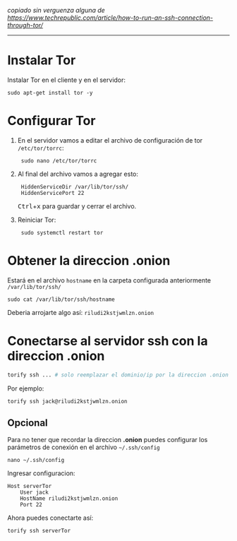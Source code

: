 *copiado sin verguenza alguna de https://www.techrepublic.com/article/how-to-run-an-ssh-connection-through-tor/*

---

# Instalar Tor

Instalar Tor en el cliente y en el servidor:

    sudo apt-get install tor -y

# Configurar Tor

1. En el servidor vamos a editar el archivo de configuración de tor `/etc/tor/torrc`:


        sudo nano /etc/tor/torrc

2. Al final del archivo vamos a agregar esto:

        HiddenServiceDir /var/lib/tor/ssh/
        HiddenServicePort 22

    <kbd>Ctrl</kbd>+<kbd>x</kbd> para guardar y cerrar el archivo.

3. Reiniciar Tor:

        sudo systemctl restart tor

# Obtener la direccion .onion

Estará en el archivo `hostname` en la carpeta configurada anteriormente `/var/lib/tor/ssh/`

    sudo cat /var/lib/tor/ssh/hostname

Deberia arrojarte algo así: `riludi2kstjwmlzn.onion`

# Conectarse al servidor ssh con la direccion .onion

```bash
torify ssh ... # solo reemplazar el dominio/ip por la direccion .onion`
```


Por ejemplo:

    torify ssh jack@riludi2kstjwmlzn.onion

## Opcional

Para no tener que recordar la direccion **.onion** puedes configurar los parámetros de conexión en el archivo `~/.ssh/config`

    nano ~/.ssh/config

Ingresar configuracion:

    Host serverTor
        User jack
        HostName riludi2kstjwmlzn.onion
        Port 22


Ahora puedes conectarte así:

    torify ssh serverTor